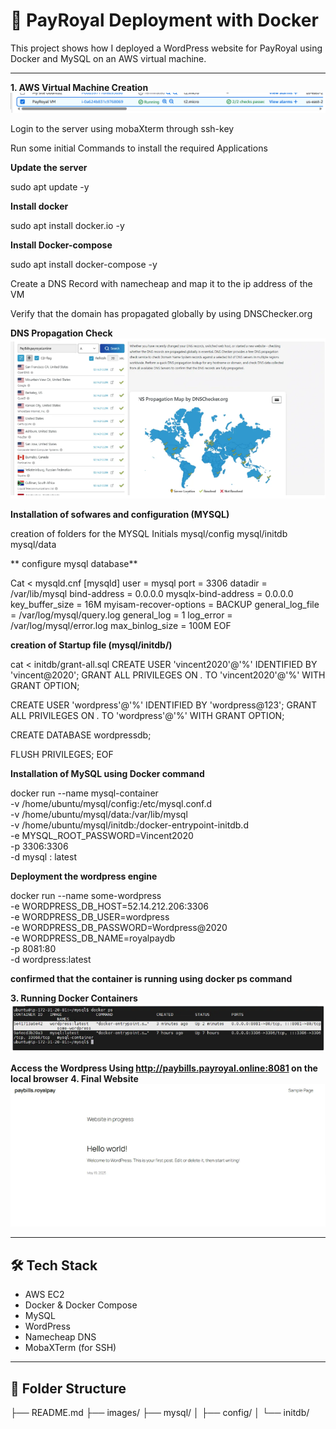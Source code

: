 # 🚀 PayRoyal Deployment with Docker

This project shows how I deployed a WordPress website for PayRoyal using Docker and MySQL on an AWS virtual machine.

---

**1. AWS Virtual Machine Creation**
![VM](images/PayroyalVM.png)

Login to the server using mobaXterm through ssh-key

Run some initial Commands to install the required  Applications

 **Update the server** 

sudo apt update -y   

 **Install docker** 

 sudo apt install docker.io -y

 **Install Docker-compose**

sudo apt install docker-compose -y 

 Create a DNS Record with namecheap and map it to the ip address of the VM
 
 Verify that the domain has propagated globally by using DNSChecker.org
 
**DNS Propagation Check**
![DNS](images/DNSchecker.png)

**Installation of sofwares and configuration (MYSQL)**

creation of folders for the MYSQL Initials
mysql/config
mysql/initdb
mysql/data

** configure mysql database**

Cat <<EOF > mysqld.cnf
[mysqld]
user = mysql
port = 3306
datadir = /var/lib/mysql
bind-address = 0.0.0.0
mysqlx-bind-address = 0.0.0.0
key_buffer_size = 16M
myisam-recover-options = BACKUP
general_log_file = /var/log/mysql/query.log
general_log = 1
log_error = /var/log/mysql/error.log
max_binlog_size = 100M
EOF

**creation of Startup file (mysql/initdb/)**

cat <<EOF > initdb/grant-all.sql
CREATE USER 'vincent2020'@'%' IDENTIFIED BY 'vincent@2020';
GRANT ALL PRIVILEGES ON *.* TO 'vincent2020'@'%' WITH GRANT OPTION;

CREATE USER 'wordpress'@'%' IDENTIFIED BY 'wordpress@123';
GRANT ALL PRIVILEGES ON *.* TO 'wordpress'@'%' WITH GRANT OPTION;

CREATE DATABASE wordpressdb;

FLUSH PRIVILEGES;
EOF

**Installation of MySQL using Docker command**

docker run --name mysql-container \
-v /home/ubuntu/mysql/config:/etc/mysql.conf.d \
-v /home/ubuntu/mysql/data:/var/lib/mysql \
-v /home/ubuntu/mysql/initdb:/docker-entrypoint-initdb.d \
-e MYSQL_ROOT_PASSWORD=Vincent2020 \
-p 3306:3306 \
-d mysql : latest

**Deployment the wordpress engine**

docker run --name some-wordpress \
-e WORDPRESS_DB_HOST=52.14.212.206:3306 \
-e WORDPRESS_DB_USER=wordpress \
-e WORDPRESS_DB_PASSWORD=Wordpress@2020 \
-e WORDPRESS_DB_NAME=royalpaydb \
-p 8081:80 \
-d wordpress:latest

**confirmed that the container is running using docker ps command**

**3. Running Docker Containers**
![Docker](images/container.png)

**Access the Wordpress Using http://paybills.payroyal.online:8081 on the local browser**
**4. Final Website**
![Website](images/payroyal.png)

---

## 🛠️ Tech Stack

- AWS EC2
- Docker & Docker Compose
- MySQL
- WordPress
- Namecheap DNS
- MobaXTerm (for SSH)

---

## 🧱 Folder Structure

├── README.md
├── images/
├── mysql/
│ ├── config/
│ └── initdb/
